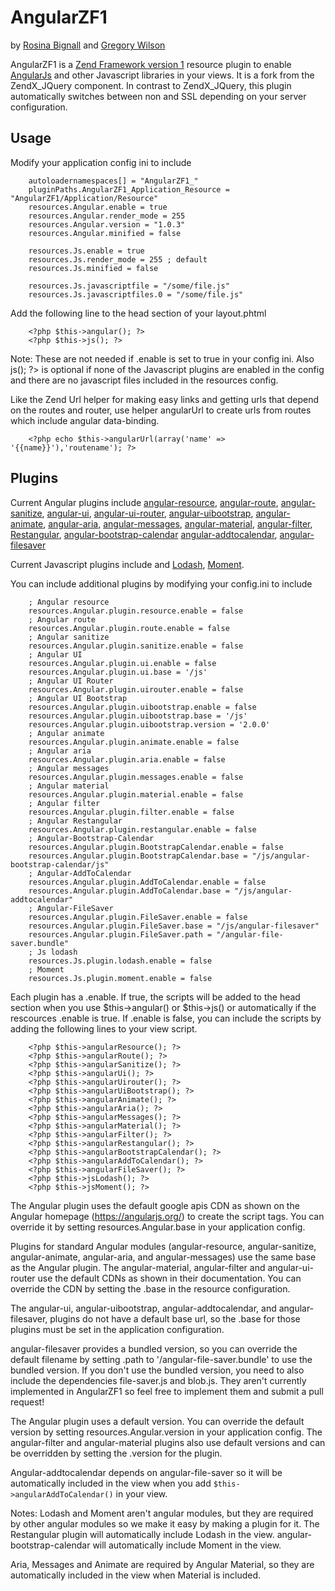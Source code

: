 # AngularZF1

by [Rosina Bignall](http://rosinabignall.com) and [Gregory Wilson](http://drakos7.net)

AngularZF1 is a [Zend Framework version 1](http://framework.zend.com/manual/1.12/en/manual.html) resource 
plugin to enable [AngularJs](https://angularjs.org/) and other Javascript libraries in your views.
It is a fork from the ZendX_JQuery component. In contrast to ZendX_JQuery, this plugin automatically
switches between non and SSL depending on your server configuration.


## Usage

Modify your application config ini to include

```
    autoloadernamespaces[] = "AngularZF1_"
    pluginPaths.AngularZF1_Application_Resource = "AngularZF1/Application/Resource"
    resources.Angular.enable = true
    resources.Angular.render_mode = 255
    resources.Angular.version = "1.0.3"
    resources.Angular.minified = false

    resources.Js.enable = true
    resources.Js.render_mode = 255 ; default
    resources.Js.minified = false
 
    resources.Js.javascriptfile = "/some/file.js"
    resources.Js.javascriptfiles.0 = "/some/file.js"
```

Add the following line to the head section of your layout.phtml

```
    <?php $this->angular(); ?>
    <?php $this->js(); ?>
```
    
Note: These are not needed if .enable is set to true in your config ini. 
Also <?php $this->js(); ?> is optional if none of the Javascript 
plugins are enabled in the config and there are no javascript files included 
in the resources config.

Like the Zend Url helper for making easy links and getting urls that depend on the
routes and router, use helper angularUrl to create urls from routes which include
angular data-binding.

```
    <?php echo $this->angularUrl(array('name' => '{{name}}'),'routename'); ?>
```

## Plugins

Current Angular plugins include 
[angular-resource](https://docs.angularjs.org/api/ngResource), 
[angular-route](https://docs.angularjs.org/api/ngRoute), 
[angular-sanitize](https://docs.angularjs.org/api/ngSanitize), 
[angular-ui](http://angular-ui.github.io/), 
[angular-ui-router](https://github.com/angular-ui/ui-router), 
[angular-uibootstrap](https://angular-ui.github.io/bootstrap/), 
[angular-animate](https://docs.angularjs.org/api/ngAnimate), 
[angular-aria](https://docs.angularjs.org/api/ngAria), 
[angular-messages](https://docs.angularjs.org/api/ngMessages),
[angular-material](https://material.angularjs.org/), 
[angular-filter](https://github.com/a8m/angular-filter#angular-filter-----),
[Restangular](https://github.com/mgonto/restangular),
[angular-bootstrap-calendar](https://github.com/mattlewis92/angular-bootstrap-calendar)
[angular-addtocalendar](https://github.com/jshor/angular-addtocalendar),
[angular-filesaver](https://github.com/alferov/angular-file-saver)

Current Javascript plugins include 
and [Lodash](https://lodash.com/), [Moment](http://momentjs.com/). 

You can include additional plugins by modifying your config.ini to include

```
    ; Angular resource
    resources.Angular.plugin.resource.enable = false
    ; Angular route
    resources.Angular.plugin.route.enable = false
    ; Angular sanitize
    resources.Angular.plugin.sanitize.enable = false
    ; Angular UI
    resources.Angular.plugin.ui.enable = false
    resources.Angular.plugin.ui.base = '/js'
    ; Angular UI Router
    resources.Angular.plugin.uirouter.enable = false
    ; Angular UI Bootstrap
    resources.Angular.plugin.uibootstrap.enable = false
    resources.Angular.plugin.uibootstrap.base = '/js'
    resources.Angular.plugin.uibootstrap.version = '2.0.0'
    ; Angular animate
    resources.Angular.plugin.animate.enable = false
    ; Angular aria
    resources.Angular.plugin.aria.enable = false
    ; Angular messages
    resources.Angular.plugin.messages.enable = false
    ; Angular material
    resources.Angular.plugin.material.enable = false
    ; Angular filter
    resources.Angular.plugin.filter.enable = false
    ; Angular Restangular
    resources.Angular.plugin.restangular.enable = false
    ; Angular-Bootstrap-Calendar
    resources.Angular.plugin.BootstrapCalendar.enable = false
    resources.Angular.plugin.BootstrapCalendar.base = "/js/angular-bootstrap-calendar/js"
    ; Angular-AddToCalendar
    resources.Angular.plugin.AddToCalendar.enable = false
    resources.Angular.plugin.AddToCalendar.base = "/js/angular-addtocalendar"
    ; Angular-FileSaver
    resources.Angular.plugin.FileSaver.enable = false
    resources.Angular.plugin.FileSaver.base = "/js/angular-filesaver"
    resources.Angular.plugin.FileSaver.path = "/angular-file-saver.bundle"
    ; Js lodash
    resources.Js.plugin.lodash.enable = false
    ; Moment
    resources.Js.plugin.moment.enable = false
```    

Each plugin has a .enable.  If true, the scripts will be added to the head
section when you use $this->angular() or $this->js() or automatically if 
the rescources .enable is true.   If .enable is false, you can include
the scripts by adding the following lines to your view script.

```
    <?php $this->angularResource(); ?>
    <?php $this->angularRoute(); ?>
    <?php $this->angularSanitize(); ?>
    <?php $this->angularUi(); ?>
    <?php $this->angularUirouter(); ?>
    <?php $this->angularUiBootstrap(); ?> 
    <?php $this->angularAnimate(); ?>
    <?php $this->angularAria(); ?>
    <?php $this->angularMessages(); ?>
    <?php $this->angularMaterial(); ?>
    <?php $this->angularFilter(); ?>
    <?php $this->angularRestangular(); ?>
    <?php $this->angularBootstrapCalendar(); ?>
    <?php $this->angularAddToCalendar(); ?>
    <?php $this->angularFileSaver(); ?>
    <?php $this->jsLodash(); ?>
    <?php $this->jsMoment(); ?>
```

The Angular plugin uses the default google apis CDN as shown on the Angular
homepage (https://angularjs.org/) to create the script tags. You can override it by setting 
resources.Angular.base in your application config. 
    
Plugins for standard Angular modules (angular-resource, angular-sanitize, angular-animate,
angular-aria, and angular-messages) use the same base as the Angular 
plugin. The angular-material, angular-filter and angular-ui-router use the default CDNs 
as shown in their documentation. You can override the CDN by setting
the .base in the resource configuration.  
    
The angular-ui, angular-uibootstrap, angular-addtocalendar, and 
angular-filesaver, plugins do not have a default base url, so the 
.base for those plugins must be set in the application configuration.

angular-filesaver provides a bundled version, so you can override the 
default filename by setting .path to '/angular-file-saver.bundle' to use
the bundled version. If you don't use the bundled version, you need to 
also include the dependencies file-saver.js and blob.js. They aren't 
currently implemented in AngularZF1 so feel free to implement them and
submit a pull request!

The Angular plugin uses a default version. You can override the default 
version by setting resources.Angular.version in your application config.
The angular-filter and angular-material plugins also use default versions
and can be overridden by setting the .version for the plugin.

Angular-addtocalendar depends on angular-file-saver so it will be automatically
included in the view when you add `$this->angularAddToCalendar()` in
your view.

Notes:
Lodash and Moment aren't angular modules, but they are required by other
angular modules so
we make it easy by making a plugin for it. The Restangular plugin will
automatically include Lodash in the view. angular-bootstrap-calendar will
automatically include Moment in the view.

Aria, Messages and Animate are required by Angular Material, so they are
automatically included in the view when Material is included.